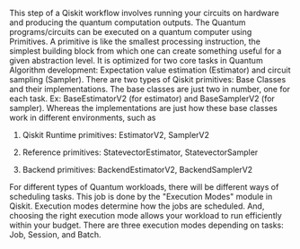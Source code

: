 This step of a Qiskit workflow involves running your circuits on hardware and producing the quantum computation outputs.
The Quantum programs/circuits can be executed on a quantum computer using Primitives.
A primitive is like the smallest processing instruction, the simplest building block from which one can create something useful for a given abstraction level.
It is optimized for two core tasks in Quantum Algorithm development: Expectation value estimation (Estimator) and circuit sampling (Sampler).
There are two types of Qiskit primitives: Base Classes and their implementations. The base classes are just two in number, one for each task.
Ex: BaseEstimatorV2 (for estimator) and BaseSamplerV2 (for sampler).
Whereas the implementations are just how these base classes work in different environments, such as

1. Qiskit Runtime primitives: EstimatorV2, SamplerV2

2. Reference primitives: StatevectorEstimator, StatevectorSampler

3. Backend primitives: BackendEstimatorV2, BackendSamplerV2


For different types of Quantum workloads, there will be different ways of scheduling tasks. This job is done by the "Execution Modes" module in Qiskit. Execution modes determine how the jobs are scheduled. And, choosing the right execution mode allows your workload to run efficiently within your budget. 
There are three execution modes depending on tasks: Job, Session, and Batch.
